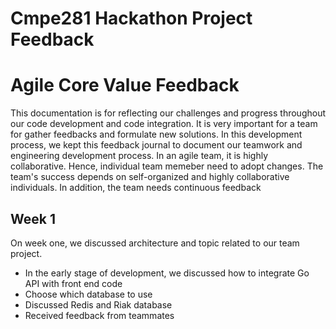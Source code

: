 # Cmpe281 Hackathon Project Feedback
# Agile Core Value Feedback
This documentation is for reflecting our challenges and progress throughout our code development and code integration. It is very important for a team for gather feedbacks and formulate new solutions. In this development process, we kept this feedback journal to document our teamwork and engineering development process. In an agile team, it is highly collaborative. Hence, individual team memeber need to adopt  changes. The team's success depends on self-organized and highly collaborative individuals. In addition, the team needs continuous feedback 


## Week 1
On week one, we discussed architecture and topic related to our team project. 
* In the early stage of development, we discussed how to integrate Go API with front end code
* Choose which database to use
* Discussed Redis and Riak database
*  Received feedback from teammates



